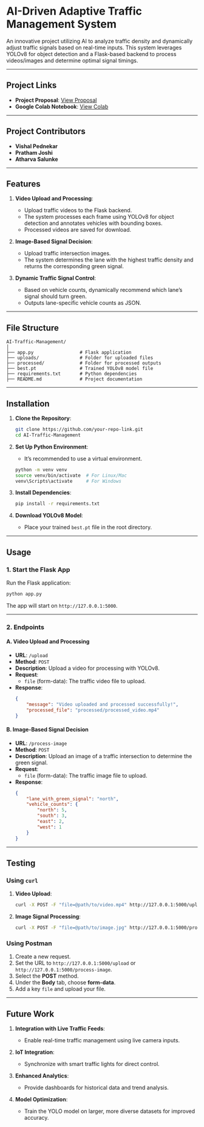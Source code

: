 # AI-Driven Adaptive Traffic Management System

An innovative project utilizing AI to analyze traffic density and dynamically adjust traffic signals based on real-time inputs. This system leverages YOLOv8 for object detection and a Flask-based backend to process videos/images and determine optimal signal timings.

---

## Project Links

- **Project Proposal**: [View Proposal](https://sites.google.com/view/ece-5554-group-seven-project/home)
- **Google Colab Notebook**: [View Colab](https://colab.research.google.com/drive/1i6OkipB5IgmMdbMjLeJyxVhBdE7F_qzU)

---

## Project Contributors

- **Vishal Pednekar**
- **Pratham Joshi**
- **Atharva Salunke**

---

## Features

1. **Video Upload and Processing**:
   - Upload traffic videos to the Flask backend.
   - The system processes each frame using YOLOv8 for object detection and annotates vehicles with bounding boxes.
   - Processed videos are saved for download.

2. **Image-Based Signal Decision**:
   - Upload traffic intersection images.
   - The system determines the lane with the highest traffic density and returns the corresponding green signal.

3. **Dynamic Traffic Signal Control**:
   - Based on vehicle counts, dynamically recommend which lane’s signal should turn green.
   - Outputs lane-specific vehicle counts as JSON.

---

## File Structure

```
AI-Traffic-Management/
│
├── app.py                 # Flask application
├── uploads/               # Folder for uploaded files
├── processed/             # Folder for processed outputs
├── best.pt                # Trained YOLOv8 model file
├── requirements.txt       # Python dependencies
├── README.md              # Project documentation
```

---

## Installation

1. **Clone the Repository**:
   ```bash
   git clone https://github.com/your-repo-link.git
   cd AI-Traffic-Management
   ```

2. **Set Up Python Environment**:
   - It’s recommended to use a virtual environment.
   ```bash
   python -m venv venv
   source venv/bin/activate  # For Linux/Mac
   venv\Scripts\activate     # For Windows
   ```

3. **Install Dependencies**:
   ```bash
   pip install -r requirements.txt
   ```

4. **Download YOLOv8 Model**:
   - Place your trained `best.pt` file in the root directory.

---

## Usage

### **1. Start the Flask App**
Run the Flask application:
```bash
python app.py
```

The app will start on `http://127.0.0.1:5000`.

---

### **2. Endpoints**

#### **A. Video Upload and Processing**
- **URL**: `/upload`
- **Method**: `POST`
- **Description**: Upload a video for processing with YOLOv8.
- **Request**:
  - `file` (form-data): The traffic video file to upload.
- **Response**:
  ```json
  {
      "message": "Video uploaded and processed successfully!",
      "processed_file": "processed/processed_video.mp4"
  }
  ```

#### **B. Image-Based Signal Decision**
- **URL**: `/process-image`
- **Method**: `POST`
- **Description**: Upload an image of a traffic intersection to determine the green signal.
- **Request**:
  - `file` (form-data): The traffic image file to upload.
- **Response**:
  ```json
  {
      "lane_with_green_signal": "north",
      "vehicle_counts": {
          "north": 5,
          "south": 3,
          "east": 2,
          "west": 1
      }
  }
  ```

---

## Testing

### **Using `curl`**

1. **Video Upload**:
   ```bash
   curl -X POST -F "file=@path/to/video.mp4" http://127.0.0.1:5000/upload
   ```

2. **Image Signal Processing**:
   ```bash
   curl -X POST -F "file=@path/to/image.jpg" http://127.0.0.1:5000/process-image
   ```

### **Using Postman**

1. Create a new request.
2. Set the URL to `http://127.0.0.1:5000/upload` or `http://127.0.0.1:5000/process-image`.
3. Select the **POST** method.
4. Under the **Body** tab, choose **form-data**.
5. Add a key `file` and upload your file.

---

## Future Work

1. **Integration with Live Traffic Feeds**:
   - Enable real-time traffic management using live camera inputs.

2. **IoT Integration**:
   - Synchronize with smart traffic lights for direct control.

3. **Enhanced Analytics**:
   - Provide dashboards for historical data and trend analysis.

4. **Model Optimization**:
   - Train the YOLO model on larger, more diverse datasets for improved accuracy.
